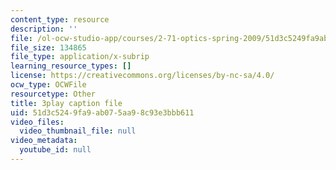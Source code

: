 ```yaml
---
content_type: resource
description: ''
file: /ol-ocw-studio-app/courses/2-71-optics-spring-2009/51d3c5249fa9ab075aa98c93e3bbb611_X6cea7dAhBc.srt
file_size: 134865
file_type: application/x-subrip
learning_resource_types: []
license: https://creativecommons.org/licenses/by-nc-sa/4.0/
ocw_type: OCWFile
resourcetype: Other
title: 3play caption file
uid: 51d3c524-9fa9-ab07-5aa9-8c93e3bbb611
video_files:
  video_thumbnail_file: null
video_metadata:
  youtube_id: null
---
```

